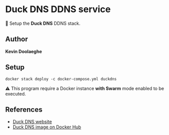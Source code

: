 # Duck DNS DDNS service

:triangular_flag_on_post: Setup the **Duck DNS** DDNS stack.

## Author

**Kevin Doolaeghe**

## Setup

```
docker stack deploy -c docker-compose.yml duckdns
```

:warning: This program require a Docker instance **with Swarm** mode enabled to be executed.

## References

* [Duck DNS website](https://www.duckdns.org/)
* [Duck DNS image on Docker Hub](https://hub.docker.com/r/linuxserver/duckdns)
